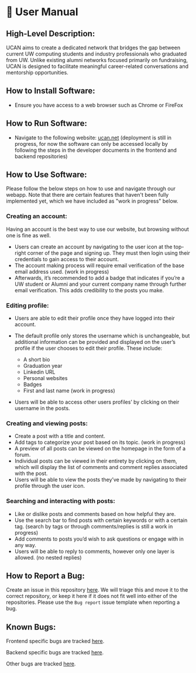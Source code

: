 <!--
user-docs.md
-->

# 📜 User Manual

## High-Level Description:

UCAN aims to create a dedicated network that bridges the gap between current UW computing students and industry professionals who graduated from UW. Unlike existing alumni networks focused primarily on fundraising, UCAN is designed to facilitate meaningful career-related conversations and mentorship opportunities.

## How to Install Software:

- Ensure you have access to a web browser such as Chrome or FireFox

## How to Run Software:

- Navigate to the following website: [ucan.net](https://ucan.net/) (deployment is still in progress, for now the software can only be accessed locally by following the steps in the developer documents in the frontend and backend repositories)

## How to Use Software:

Please follow the below steps on how to use and navigate through our webapp.
Note that there are certain features that haven't been fully implemented yet, which we have included as "work in progress" below.

### Creating an account:

Having an account is the best way to use our website, but browsing without one is fine as well.

- Users can create an account by navigating to the user icon at the top-right corner of the page and signing up. They must then login using their credentials to gain access to their account.
- The account making process will require email verification of the base email address used. (work in progress)
- Afterwards, it’s recommended to add a badge that indicates if you’re a UW student or Alumni and your current company name through further email verification. This adds credibility to the posts you make.

### Editing profile:

- Users are able to edit their profile once they have logged into their account.
- The default profile only stores the username which is unchangeable, but additional information can be provided and displayed on the user’s profile if the user chooses to edit their profile. These include:
  - A short bio
  - Graduation year
  - Linkedin URL
  - Personal websites
  - Badges
  - First and last name (work in progress)

- Users will be able to access other users profiles’ by clicking on their username in the posts.

### Creating and viewing posts:

- Create a post with a title and content.
- Add tags to categorize your post based on its topic. (work in progress)
- A preview of all posts can be viewed on the homepage in the form of a forum.
- Individual posts can be viewed in their entirety by clicking on them, which will display the list of comments and comment replies associated with the post.
- Users will be able to view the posts they’ve made by navigating to their profile through the user icon.

### Searching and interacting with posts:

- Like or dislike posts and comments based on how helpful they are.
- Use the search bar to find posts with certain keywords or with a certain tag. (search by tags or through comments/replies is still a work in progress)
- Add comments to posts you’d wish to ask questions or engage with in any way.
- Users will be able to reply to comments, however only one layer is allowed. (no nested replies)

## How to Report a Bug:

Create an issue in this repository [here](https://github.com/ucan-app/.github/issues). We will triage this and move it to the correct repository, or keep it here if it does not fit well into either of the repositories. Please use the `Bug report` issue template when reporting a bug.

## Known Bugs:

Frontend specific bugs are tracked [here](https://github.com/ucan-app/ucan-frontend/issues).

Backend specific bugs are tracked [here](https://github.com/ucan-app/ucan-backend/issues).

Other bugs are tracked [here](https://github.com/ucan-app/.github/issues).
